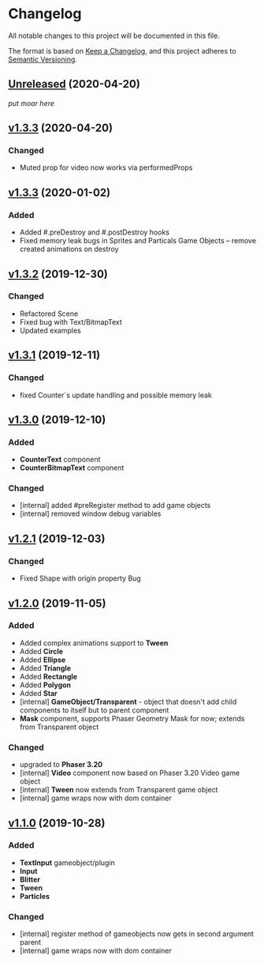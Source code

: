# Changelog

All notable changes to this project will be documented in this file.

The format is based on [Keep a Changelog](https://keepachangelog.com/en/1.0.0/), and this project adheres to [Semantic Versioning](https://semver.org/spec/v2.0.0.html).

## [Unreleased](https://gitlab.com/firanolfind/react-phaser-bindings/compare/develop...master) (2020-04-20)

_put moar here_

## [v1.3.3](https://gitlab.com/firanolfind/react-phaser-bindings/compare/v1.3.3...v1.3.4) (2020-04-20)

### Changed

- Muted prop for video now works via performedProps

## [v1.3.3](https://gitlab.com/firanolfind/react-phaser-bindings/compare/v1.3.2...v1.3.3) (2020-01-02)

### Added

- Added #.preDestroy and #.postDestroy hooks
- Fixed memory leak bugs in Sprites and Particals Game Objects – remove created animations on destroy

## [v1.3.2](https://gitlab.com/firanolfind/react-phaser-bindings/compare/v1.3.1...v1.3.2) (2019-12-30)

### Changed

- Refactored Scene
- Fixed bug with Text/BitmapText
- Updated examples

## [v1.3.1](https://gitlab.com/firanolfind/react-phaser-bindings/compare/v1.3.0...v1.3.1) (2019-12-11)

### Changed

- fixed Counter`s update handling and possible memory leak

## [v1.3.0](https://gitlab.com/firanolfind/react-phaser-bindings/compare/v1.2.1...v1.3.0) (2019-12-10)

### Added

- **CounterText** component
- **CounterBitmapText** component

### Changed

- [internal] added #preRegister method to add game objects
- [internal] removed window debug variables

## [v1.2.1](https://gitlab.com/firanolfind/react-phaser-bindings/compare/v1.2.0...v1.2.1) (2019-12-03)

### Changed

- Fixed Shape with origin property Bug

## [v1.2.0](https://gitlab.com/firanolfind/react-phaser-bindings/compare/v1.1.0...v1.2.0) (2019-11-05)

### Added

- Added complex animations support to **Tween**
- Added **Circle**
- Added **Ellipse**
- Added **Triangle**
- Added **Rectangle**
- Added **Polygon**
- Added **Star**
- [internal] **GameObject/Transparent** - object that doesn't add child components to itself but to parent component
- **Mask** component, supports Phaser Geometry Mask for now; extends from Transparent object

### Changed

- upgraded to **Phaser 3.20**
- [internal] **Video** component now based on Phaser 3.20 Video game object
- [internal] **Tween** now extends from Transparent game object
- [internal] game wraps now with dom container

## [v1.1.0](https://gitlab.com/firanolfind/react-phaser-bindings/compare/v1.0.7...v1.1.0) (2019-10-28)

### Added

- **TextInput** gameobject/plugin
- **Input**
- **Blitter**
- **Tween**
- **Particles**

### Changed

- [internal] register method of gameobjects now gets in second argument parent
- [internal] game wraps now with dom container
